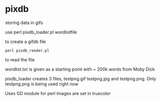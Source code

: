 pixdb
=====

storing data in gifs


use 
	perl pixdb_loader.pl wordlistfile 

to create a gifdb file

	perl pixdb_reader.pl 

to read the file


wordlist.txt is given as a starting point with ~ 200k words from Moby Dick 


pixdb_loader creates 3 files, testpng.gif testpng.jpg and testpng.png.  Only testpng.png is being used right now

Uses GD module for perl
images are set in truecolor

